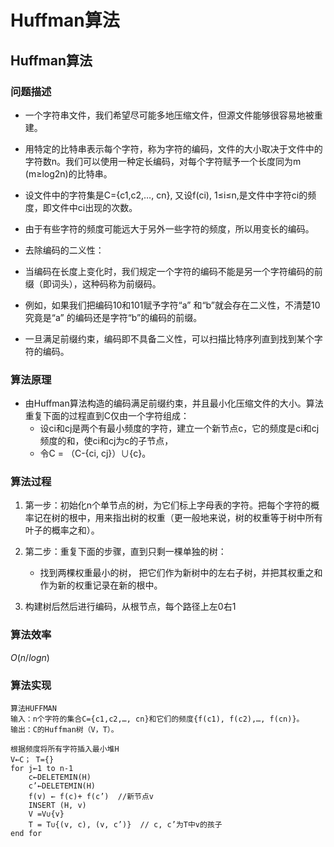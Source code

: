 # Huffman算法

## Huffman算法

### 问题描述
* 一个字符串文件，我们希望尽可能多地压缩文件，但源文件能够很容易地被重建。

* 用特定的比特串表示每个字符，称为字符的编码，文件的大小取决于文件中的字符数n。我们可以使用一种定长编码，对每个字符赋予一个长度同为m (m≥log2n)的比特串。

* 设文件中的字符集是C={c1,c2,…, cn}, 又设f(ci), 1≤i≤n,是文件中字符ci的频度，即文件中ci出现的次数。

* 由于有些字符的频度可能远大于另外一些字符的频度，所以用变长的编码。

* 去除编码的二义性：

* 当编码在长度上变化时，我们规定一个字符的编码不能是另一个字符编码的前缀（即词头），这种码称为前缀码。

* 例如，如果我们把编码10和101赋予字符“a” 和“b”就会存在二义性，不清楚10究竟是“a” 的编码还是字符“b”的编码的前缀。

* 一旦满足前缀约束，编码即不具备二义性，可以扫描比特序列直到找到某个字符的编码。


### 算法原理

* 由Huffman算法构造的编码满足前缀约束，并且最小化压缩文件的大小。算法重复下面的过程直到C仅由一个字符组成：
  * 设ci和cj是两个有最小频度的字符，建立一个新节点c，它的频度是ci和cj频度的和，使ci和cj为c的子节点，
  * 令C = （C-{ci, cj}）∪{c}。

### 算法过程

1. 第一步：初始化n个单节点的树，为它们标上字母表的字符。把每个字符的概率记在树的根中，用来指出树的权重（更一般地来说，树的权重等于树中所有叶子的概率之和）。

2. 第二步：重复下面的步骤，直到只剩一棵单独的树：
   * 找到两棵权重最小的树， 把它们作为新树中的左右子树，并把其权重之和作为新的权重记录在新的根中。

3. 构建树后然后进行编码，从根节点，每个路径上左0右1
### 算法效率

$O(n/log n)$

### 算法实现

```
算法HUFFMAN
输入：n个字符的集合C={c1,c2,…, cn}和它们的频度{f(c1), f(c2),…, f(cn)}。
输出：C的Huffman树（V，T）。

根据频度将所有字符插入最小堆H
V←C； T={}
for j←1 to n-1
 	c←DELETEMIN(H)
 	c’←DELETEMIN(H)
 	f(v) ← f(c)+ f(c’)	//新节点v
 	INSERT (H, v)
 	V =V∪{v}	
 	T = T∪{(v, c), (v, c’)}  // c, c’为T中v的孩子
end for

```